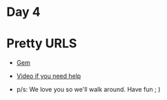 # Day 4

# Pretty URLS

- [Gem](https://github.com/norman/friendly_id)
- [Video if you need help](http://railscasts.com/episodes/314-pretty-urls-with-friendlyid)

- p/s: We love you so we'll walk around. Have fun ; )
